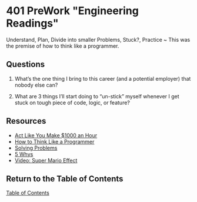 # 401 PreWork "Engineering Readings"

Understand, Plan, Divide into smaller Problems, Stuck?, Practice ~ This was the premise of how to think like a programmer. 

## Questions

1. What’s the one thing I bring to this career (and a potential employer) that nobody else can? 

2. What are 3 things I’ll start doing to “un-stick” myself whenever I get stuck on tough piece of code, logic, or feature?

## Resources

- [Act Like You Make $1000 an Hour](https://anthony-moore.medium.com/pretend-your-time-is-worth-1-000-hour-and-youll-become-100x-more-productive-6ab2302b8e8c)
- [How to Think Like a Programmer](https://www.freecodecamp.org/news/how-to-think-like-a-programmer-lessons-in-problem-solving-d1d8bf1de7d2)
- [Solving Problems](https://simpleprogrammer.com/solving-problems-breaking-it-down/)
- [5 Whys](https://www.mindtools.com/a3mi00v/5-whys)
- [Video: Super Mario Effect](https://www.youtube.com/watch?v=9vJRopau0g0)

## Return to the Table of Contents

[Table of Contents](https://todd75.github.io/reading-notes/)